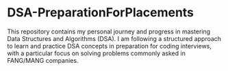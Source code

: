 # DSA-PreparationForPlacements
This repository contains my personal journey and progress in mastering Data Structures and Algorithms (DSA). I am following a structured approach to learn and practice DSA concepts in preparation for coding interviews, with a particular focus on solving problems commonly asked in FANG/MANG companies.
